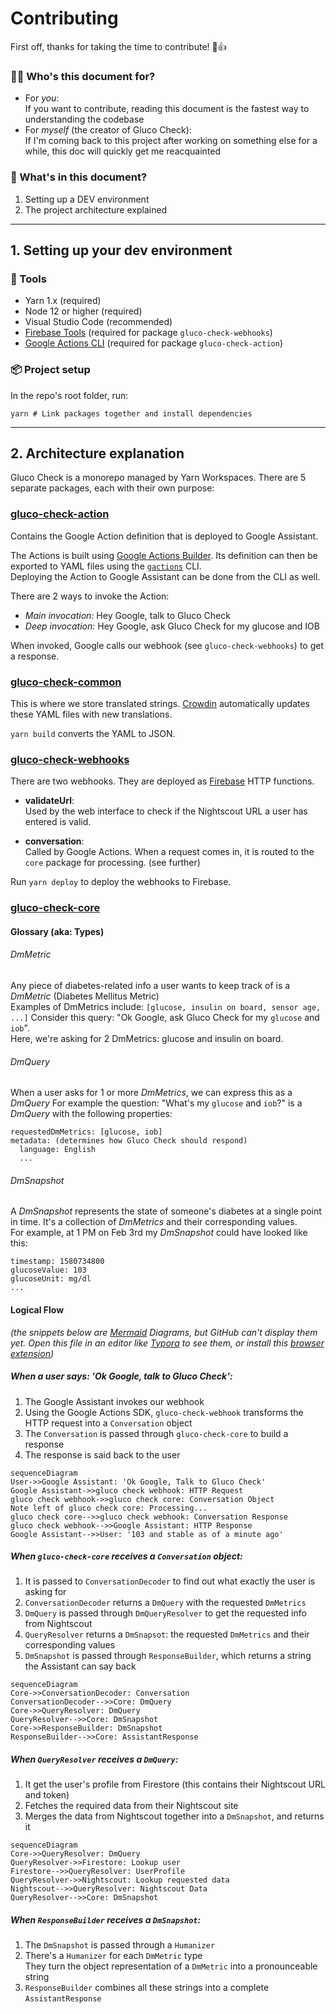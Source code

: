 # Contributing

First off, thanks for taking the time to contribute! 🎉👍

### 🙋‍♀️ Who's this document for?

- For _you_:  
  If you want to contribute, reading this document is the fastest way to understanding the codebase
- For _myself_ (the creator of Gluco Check):  
  If I'm coming back to this project after working on something else for a while, this doc will quickly get me reacquainted

### 📖 What's in this document?

1. Setting up a DEV environment
2. The project architecture explained

---

## 1. Setting up your dev environment

### 🔧 Tools

- Yarn 1.x (required)
- Node 12 or higher (required)
- Visual Studio Code (recommended)
- [Firebase Tools] (required for package `gluco-check-webhooks`)
- [Google Actions CLI] (required for package `gluco-check-action`)

[firebase tools]: https://www.npmjs.com/package/firebase-tools
[google actions cli]: https://developers.google.com/assistant/conversational/df-asdk/actions-sdk/gactions-cli

### 📦 Project setup

In the repo's root folder, run:

```shell
yarn # Link packages together and install dependencies
```

---

## 2. Architecture explanation

Gluco Check is a monorepo managed by Yarn Workspaces. There are 5 separate packages, each with their own purpose:

### [gluco-check-action](./gluco-check-action)

Contains the Google Action definition that is deployed to Google Assistant.

The Actions is built using [Google Actions Builder]. Its definition can then be exported to YAML files using the [`gactions`] CLI.  
Deploying the Action to Google Assistant can be done from the CLI as well.

There are 2 ways to invoke the Action:

- _Main invocation:_ Hey Google, talk to Gluco Check
- _Deep invocation:_ Hey Google, ask Gluco Check for my glucose and IOB

When invoked, Google calls our webhook (see `gluco-check-webhooks`) to get a response.

[google actions builder]: https://console.actions.google.com
[`gactions`]: https://developers.google.com/assistant/conversational/df-asdk/actions-sdk/gactions-cli

### [gluco-check-common](./gluco-check-common)

This is where we store translated strings. [Crowdin] automatically updates these YAML files with new translations.

`yarn build` converts the YAML to JSON.

[Crowdin]: (https://crowdin.com)

### [gluco-check-webhooks](./gluco-check-webhooks)

There are two webhooks. They are deployed as [Firebase] HTTP functions.

[firebase]: https://firebase.google.com

- **validateUrl**:  
  Used by the web interface to check if the Nightscout URL a user has entered is valid.

- **conversation**:  
  Called by Google Actions. When a request comes in, it is routed to the `core` package for processing. (see further)

Run `yarn deploy` to deploy the webhooks to Firebase.

### [gluco-check-core](./gluco-check-core)

#### Glossary (aka: Types)

###### DmMetric
Any piece of diabetes-related info a user wants to keep track of is a _DmMetric_ (Diabetes Mellitus Metric)  
Examples of DmMetrics include: `[glucose, insulin on board, sensor age, ...]`
Consider this query: "Ok Google, ask Gluco Check for my `glucose` and `iob`".  
Here, we're asking for 2 DmMetrics: glucose and insulin on board.

###### DmQuery
When a user asks for 1 or more *DmMetrics*, we can express this as a *DmQuery*
For example the question: "What's my `glucose` and `iob`?" is a *DmQuery* with the following properties:

```
requestedDmMetrics: [glucose, iob]
metadata: (determines how Gluco Check should respond)
  language: English
  ...
```

###### DmSnapshot
A *DmSnapshot* represents the state of someone's diabetes at a single point in time. It's a collection of *DmMetrics* and their corresponding values.  
For example, at 1 PM on Feb 3rd my *DmSnapshot* could have looked like this:
```
timestamp: 1580734800
glucoseValue: 103
glucoseUnit: mg/dl
...
```

#### Logical Flow

_(the snippets below are [Mermaid] Diagrams, but GitHub can't display them yet. Open this file in an editor like [Typora] to see them, or install this [browser extension])_

[Mermaid]: https://mermaid-js.github.io/mermaid-live-editor
[browser extension]: https://github.com/BackMarket/github-mermaid-extension
[Typora]: https://typora.io/

##### When a user says: _'Ok Google, talk to Gluco Check'_:
1. The Google Assistant invokes our webhook
2. Using the Google Actions SDK, `gluco-check-webhook` transforms the HTTP request into a `Conversation` object
3. The `Conversation` is passed through `gluco-check-core` to build a response
4. The response is said back to the user
```mermaid
sequenceDiagram
User->>Google Assistant: 'Ok Google, Talk to Gluco Check'
Google Assistant->>gluco check webhook: HTTP Request
gluco check webhook->>gluco check core: Conversation Object
Note left of gluco check core: Processing...
gluco check core-->>gluco check webhook: Conversation Response
gluco check webhook-->>Google Assistant: HTTP Response
Google Assistant-->>User: '103 and stable as of a minute ago'
```

##### When `gluco-check-core` receives a `Conversation` object:
1. It is passed to `ConversationDecoder` to find out what exactly the user is asking for
2. `ConversationDecoder` returns a `DmQuery` with the requested `DmMetrics`
3. `DmQuery` is passed through `DmQueryResolver` to get the requested info from Nightscout
4. `QueryResolver` returns a `DmSnapsot`: the requested `DmMetrics` and their corresponding values
5. `DmSnapshot` is passed through `ResponseBuilder`, which returns a string the Assistant can say back
```mermaid
sequenceDiagram
Core->>ConversationDecoder: Conversation
ConversationDecoder-->>Core: DmQuery
Core->>QueryResolver: DmQuery
QueryResolver-->>Core: DmSnapshot
Core->>ResponseBuilder: DmSnapshot
ResponseBuilder-->>Core: AssistantResponse
```

##### When `QueryResolver` receives a `DmQuery`:
1. It get the user's profile from Firestore (this contains their Nightscout URL and token)
2. Fetches the required data from their Nightscout site
3. Merges the data from Nightscout together into a `DmSnapshot`, and returns it
```mermaid
sequenceDiagram
Core->>QueryResolver: DmQuery
QueryResolver->>Firestore: Lookup user
Firestore-->>QueryResolver: UserProfile
QueryResolver->>Nightscout: Lookup requested data
Nightscout-->>QueryResolver: Nightscout Data
QueryResolver-->>Core: DmSnapshot
```

##### When `ResponseBuilder` receives a `DmSnapshot`:
1. The `DmSnapshot` is passed through a `Humanizer`  
2. There's a `Humanizer` for each `DmMetric` type  
   They turn the object representation of a `DmMetric` into a pronounceable string
3. `ResponseBuilder` combines all these strings into a complete `AssistantResponse`